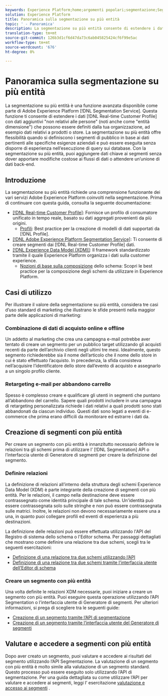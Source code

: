 ```yaml
---
keywords: Experience Platform;home;argomenti popolari;segmentazione;Segmentazione;servizio segmenti;segmenti;segmenti;multi-entità;segmentazione multi-entità;segmenti multi-entità;
solution: Experience Platform
title: Panoramica sulla segmentazione su più entità
topic: ' - Panoramica'
description: La segmentazione su più entità consente di estendere i dati di profilo con dati aggiuntivi basati su prodotti, store o altre classi non di profilo. Una volta connessi, i dati provenienti da classi aggiuntive diventano disponibili come se fossero nativi dello schema Profilo.
translation-type: tm+mt
source-git-commit: 126b3d1cf6d47da73c6ab045825424cf6f99e5ac
workflow-type: tm+mt
source-wordcount: '676'
ht-degree: 0%

---
```



# Panoramica sulla segmentazione su più entità

La segmentazione su più entità è una funzione avanzata disponibile come parte di Adobe Experience Platform [!DNL Segmentation Service]. Questa funzione ti consente di estendere i dati [!DNL Real-time Customer Profile] con dati aggiuntivi &quot;non relativi alle persone&quot; (noti anche come &quot;entità dimensione&quot;) che possono essere definiti dalla tua organizzazione, ad esempio dati relativi a prodotti o store. La segmentazione su più entità offre flessibilità quando si definiscono i segmenti di pubblico in base ai dati pertinenti alle specifiche esigenze aziendali e può essere eseguita senza disporre di esperienza nell’esecuzione di query sui database. Con la segmentazione su più entità, puoi aggiungere dati chiave ai segmenti senza dover apportare modifiche costose ai flussi di dati o attendere un’unione di dati back-end.

## Introduzione

La segmentazione su più entità richiede una comprensione funzionante dei vari servizi Adobe Experience Platform coinvolti nella segmentazione. Prima di continuare con questa guida, consulta la seguente documentazione:

* [[!DNL Real-time Customer Profile]](../profile/home.md): Fornisce un profilo di consumatore unificato in tempo reale, basato su dati aggregati provenienti da più origini.
   * [Profili](../profile/guardrails.md): Best practice per la creazione di modelli di dati supportati da  [!DNL Profile].
* [[!DNL Adobe Experience Platform Segmentation Service]](./home.md): Ti consente di creare segmenti dai  [!DNL Real-time Customer Profile] dati.
* [[!DNL Experience Data Model (XDM)]](../xdm/home.md): Il framework standardizzato tramite il quale Experience Platform organizza i dati sulla customer experience.
   * [Nozioni di base sulla composizione](../xdm/schema/composition.md#union) dello schema: Scopri le best practice per la composizione degli schemi da utilizzare in Experience Platform.

## Casi di utilizzo

Per illustrare il valore della segmentazione su più entità, considera tre casi d’uso standard di marketing che illustrano le sfide presenti nella maggior parte delle applicazioni di marketing:

### Combinazione di dati di acquisto online e offline

Un addetto al marketing che crea una campagna e-mail potrebbe aver tentato di creare un segmento per un pubblico target utilizzando gli acquisti recenti da parte dell’archivio clienti negli ultimi tre mesi. Idealmente, questo segmento richiederebbe sia il nome dell’articolo che il nome dello store in cui è stato effettuato l’acquisto. In precedenza, la sfida consisteva nell’acquisire l’identificatore dello store dall’evento di acquisto e assegnarlo a un singolo profilo cliente.

### Retargeting e-mail per abbandono carrello

Spesso è complesso creare e qualificare gli utenti in segmenti che puntano all’abbandono del carrello. Sapere quali prodotti includere in una campagna di retargeting personalizzata richiede i dati relativi a quali prodotti sono stati abbandonati da ciascun individuo. Questi dati sono legati a eventi di e-commerce che prima erano difficili da monitorare ed estrarre i dati da.

## Creazione di segmenti con più entità

Per creare un segmento con più entità è innanzitutto necessario definire le relazioni tra gli schemi prima di utilizzare l’ [!DNL Segmentation] API o l’interfaccia utente di Generatore di segmenti per creare la definizione del segmento.

### Definire relazioni

La definizione di relazioni all’interno della struttura degli schemi Experience Data Model (XDM) è parte integrante della creazione di segmenti con più entità. Per le relazioni, il campo nella destinazione deve essere contrassegnato come identità principale di tale schema. Un&#39;identità può essere contrassegnata solo sulle stringhe e non può essere contrassegnata sulle matrici. Inoltre, le relazioni non devono necessariamente essere una a una, in quanto puoi collegare profili ed eventi di esperienza a più destinazioni.

La definizione delle relazioni può essere effettuata utilizzando l&#39;API del Registro di sistema dello schema o l&#39;Editor schema. Per passaggi dettagliati che mostrano come definire una relazione tra due schemi, scegli tra le seguenti esercitazioni:

* [Definizione di una relazione tra due schemi utilizzando l’API](../xdm/tutorials/relationship-api.md)
* [Definizione di una relazione tra due schemi tramite l’interfaccia utente dell’Editor di schema](../xdm/tutorials/relationship-ui.md)

### Creare un segmento con più entità

Una volta definite le relazioni XDM necessarie, puoi iniziare a creare un segmento con più entità. Puoi eseguire questa operazione utilizzando l’API Segmentation o l’interfaccia utente di Generatore di segmenti. Per ulteriori informazioni, si prega di scegliere tra le seguenti guide:

* [Creazione di un segmento tramite l’API di segmentazione](./tutorials/create-a-segment.md)
* [Creazione di un segmento tramite l’interfaccia utente del Generatore di segmenti](./ui/overview.md)

## Valutare e accedere a segmenti con più entità

Dopo aver creato un segmento, puoi valutare e accedere ai risultati del segmento utilizzando l’API Segmentazione. La valutazione di un segmento con più entità è molto simile alla valutazione di un segmento standard. Questo processo può essere eseguito solo utilizzando l’API di segmentazione. Per una guida dettagliata su come utilizzare l’API per valutare e accedere ai segmenti, leggi l’ esercitazione [valutazione e accesso ai segmenti](./tutorials/evaluate-a-segment.md) .
